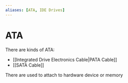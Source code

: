 ```yaml
---
aliases: [ATA, IDE Drives]
---
```

# ATA
There are  kinds of ATA:
- [[Integrated Drive Electronics Cable|PATA Cable]]
- [[SATA Cable]]

There are used to attach to hardware device or memory